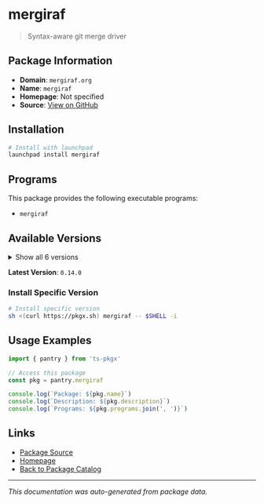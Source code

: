 # mergiraf

> Syntax-aware git merge driver

## Package Information

- **Domain**: `mergiraf.org`
- **Name**: `mergiraf`
- **Homepage**: Not specified
- **Source**: [View on GitHub](https://github.com/pkgxdev/pantry/tree/main/projects/mergiraf.org/package.yml)

## Installation

```bash
# Install with launchpad
launchpad install mergiraf
```

## Programs

This package provides the following executable programs:

- `mergiraf`

## Available Versions

<details>
<summary>Show all 6 versions</summary>

- `0.14.0`, `0.13.0`, `0.12.1`, `0.12.0`, `0.11.0`
- `0.10.0`

</details>

**Latest Version**: `0.14.0`

### Install Specific Version

```bash
# Install specific version
sh <(curl https://pkgx.sh) mergiraf -- $SHELL -i
```

## Usage Examples

```typescript
import { pantry } from 'ts-pkgx'

// Access this package
const pkg = pantry.mergiraf

console.log(`Package: ${pkg.name}`)
console.log(`Description: ${pkg.description}`)
console.log(`Programs: ${pkg.programs.join(', ')}`)
```

## Links

- [Package Source](https://github.com/pkgxdev/pantry/tree/main/projects/mergiraf.org/package.yml)
- [Homepage](#)
- [Back to Package Catalog](../../package-catalog.md)

---

*This documentation was auto-generated from package data.*

